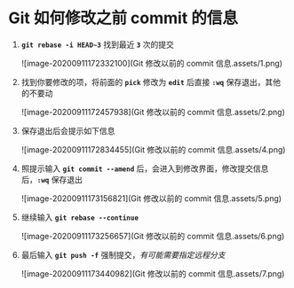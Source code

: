 # Git 如何修改之前 commit 的信息

1. **`git rebase -i HEAD~3`** 找到最近 **`3`** 次的提交

   ![image-20200911172332100](Git 修改以前的 commit 信息.assets/1.png)

2. 找到你要修改的项，将前面的 **`pick`** 修改为 **`edit`** 后直接 **`:wq`** 保存退出，其他的不要动

   ![image-20200911172457938](Git 修改以前的 commit 信息.assets/2.png)

3. 保存退出后会提示如下信息

   ![image-20200911172834455](Git 修改以前的 commit 信息.assets/4.png)

4. 照提示输入 **`git commit --amend`** 后，会进入到修改界面，修改提交信息后，**`:wq`** 保存退出

   ![image-20200911173156821](Git 修改以前的 commit 信息.assets/5.png)

5. 继续输入 **`git rebase --continue`** 

   ![image-20200911173256657](Git 修改以前的 commit 信息.assets/6.png)

6. 最后输入 **`git push -f`** 强制提交，*有可能需要指定远程分支*

   ![image-20200911173440982](Git 修改以前的 commit 信息.assets/7.png)

